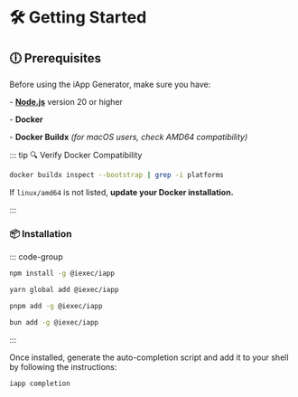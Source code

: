 # 🛠 Getting Started

## 🕕 Prerequisites

Before using the iApp Generator, make sure you have:

\- [**Node.js**](https://nodejs.org/en/) version 20 or higher

\- **Docker**

\- **Docker Buildx** _(for macOS users, check AMD64 compatibility)_

::: tip 🔍 Verify Docker Compatibility

```bash
docker buildx inspect --bootstrap | grep -i platforms
```

If `linux/amd64` is not listed, **update your Docker installation.**

:::

### 📦 Installation

::: code-group

```sh [npm]
npm install -g @iexec/iapp
```

```sh [yarn]
yarn global add @iexec/iapp
```

```sh [pnpm]
pnpm add -g @iexec/iapp
```

```sh [bun]
bun add -g @iexec/iapp
```

:::

Once installed, generate the auto-completion script and add it to your shell by
following the instructions:

```bash
iapp completion
```
